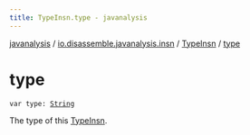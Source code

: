 ```yaml
---
title: TypeInsn.type - javanalysis
---
```


[javanalysis](../../index.html) / [io.disassemble.javanalysis.insn](../index.html) / [TypeInsn](index.html) / [type](./type.html)

# type

`var type: `[`String`](https://kotlinlang.org/api/latest/jvm/stdlib/kotlin/-string/index.html)

The type of this [TypeInsn](index.html).

